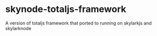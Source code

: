# skynode-totaljs-framework
A version of totaljs framework that ported to running on skylarkjs and skylarknode
